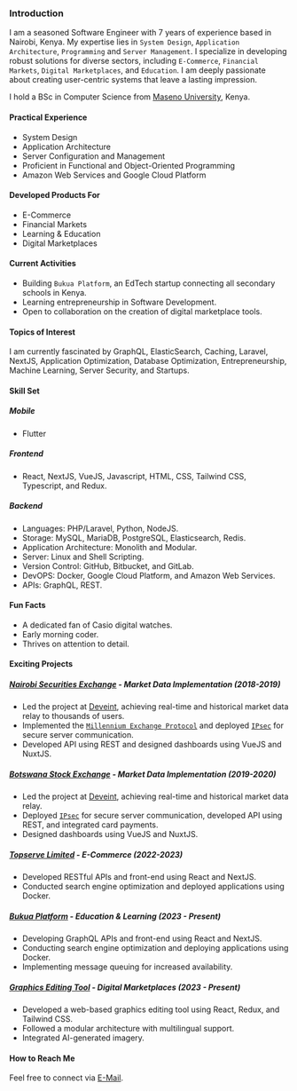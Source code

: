 ### Introduction
I am a seasoned Software Engineer with 7 years of experience based in Nairobi, Kenya. My expertise lies in `System Design`, `Application Architecture`, `Programming` and `Server Management`. I specialize in developing robust solutions for diverse sectors, including `E-Commerce`, `Financial Markets`, `Digital Marketplaces`, and `Education`. I am deeply passionate about creating user-centric systems that leave a lasting impression.

I hold a BSc in Computer Science from [Maseno University](https://sci.maseno.ac.ke/home-computer-science), Kenya.

#### Practical Experience
- System Design
- Application Architecture
- Server Configuration and Management
- Proficient in Functional and Object-Oriented Programming
- Amazon Web Services and Google Cloud Platform

#### Developed Products For
- E-Commerce
- Financial Markets
- Learning & Education
- Digital Marketplaces

#### Current Activities
- Building `Bukua Platform`, an EdTech startup connecting all secondary schools in Kenya.
- Learning entrepreneurship in Software Development.
- Open to collaboration on the creation of digital marketplace tools.

#### Topics of Interest
I am currently fascinated by GraphQL, ElasticSearch, Caching, Laravel, NextJS, Application Optimization, Database Optimization, Entrepreneurship, Machine Learning, Server Security, and Startups.

#### Skill Set

##### Mobile
- Flutter

##### Frontend
- React, NextJS, VueJS, Javascript, HTML, CSS, Tailwind CSS, Typescript, and Redux.

##### Backend
- Languages: PHP/Laravel, Python, NodeJS.
- Storage: MySQL, MariaDB, PostgreSQL, Elasticsearch, Redis.
- Application Architecture: Monolith and Modular.
- Server: Linux and Shell Scripting.
- Version Control: GitHub, Bitbucket, and GitLab.
- DevOPS: Docker, Google Cloud Platform, and Amazon Web Services.
- APIs: GraphQL, REST.

#### Fun Facts
- A dedicated fan of Casio digital watches.
- Early morning coder.
- Thrives on attention to detail.

#### Exciting Projects

##### [Nairobi Securities Exchange](https://www.nse.co.ke/dataservices/) - Market Data Implementation (2018-2019)
- Led the project at [Deveint](https://deveint.com/en/about/), achieving real-time and historical market data relay to thousands of users.
- Implemented the [`Millennium Exchange Protocol`](https://en.wikipedia.org/wiki/Millennium_Exchange) and deployed [`IPsec`](https://en.wikipedia.org/wiki/IPsec) for secure server communication.
- Developed API using REST and designed dashboards using VueJS and NuxtJS.

##### [Botswana Stock Exchange](https://www.bse.co.bw/market-summary/) - Market Data Implementation (2019-2020)
- Led the project at [Deveint](https://deveint.com/en/about/), achieving real-time and historical market data relay.
- Deployed [`IPsec`](https://en.wikipedia.org/wiki/IPsec) for secure server communication, developed API using REST, and integrated card payments.
- Designed dashboards using VueJS and NuxtJS.

##### [Topserve Limited](https://www.topserveltd.co.ke/) - E-Commerce (2022-2023)
- Developed RESTful APIs and front-end using React and NextJS.
- Conducted search engine optimization and deployed applications using Docker.

##### [Bukua Platform](https://www.bukuaplatform.com/) - Education & Learning (2023 - Present)
- Developing GraphQL APIs and front-end using React and NextJS.
- Conducting search engine optimization and deploying applications using Docker.
- Implementing message queuing for increased availability.

##### [Graphics Editing Tool](https://codecanyon.net/category/javascript) - Digital Marketplaces (2023 - Present)
- Developed a web-based graphics editing tool using React, Redux, and Tailwind CSS.
- Followed a modular architecture with multilingual support.
- Integrated AI-generated imagery.

#### How to Reach Me
Feel free to connect via [E-Mail](mailto:dennismayeku@gmail.com).
